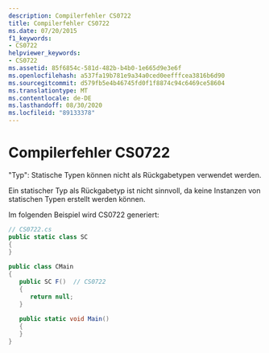 ```yaml
---
description: Compilerfehler CS0722
title: Compilerfehler CS0722
ms.date: 07/20/2015
f1_keywords:
- CS0722
helpviewer_keywords:
- CS0722
ms.assetid: 85f6854c-581d-482b-b4b0-1e665d9e3e6f
ms.openlocfilehash: a537fa19b781e9a34a0ced0eefffcea3816b6d90
ms.sourcegitcommit: d579fb5e4b46745fd0f1f8874c94c6469ce58604
ms.translationtype: MT
ms.contentlocale: de-DE
ms.lasthandoff: 08/30/2020
ms.locfileid: "89133378"
---
```

# <a name="compiler-error-cs0722"></a>Compilerfehler CS0722
"Typ": Statische Typen können nicht als Rückgabetypen verwendet werden.  
  
 Ein statischer Typ als Rückgabetyp ist nicht sinnvoll, da keine Instanzen von statischen Typen erstellt werden können.  
  
 Im folgenden Beispiel wird CS0722 generiert:  
  
```csharp  
// CS0722.cs  
public static class SC  
{  
}  
  
public class CMain  
{  
   public SC F()  // CS0722  
   {  
      return null;  
   }  
  
   public static void Main()  
   {  
   }  
}  
```
